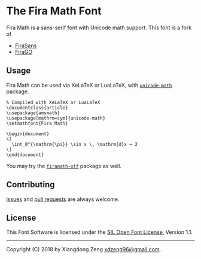 The Fira Math Font
==================

Fira Math is a sans-serif font with Unicode math support. This font is a fork of

- [FiraSans](https://github.com/bBoxType/FiraSans)
- [FiraGO](https://github.com/bBoxType/FiraGO)

Usage
-----

Fira Math can be used via XeLaTeX or LuaLaTeX, with [`unicode-math`](https://ctan.org/pkg/unicode-math) package.

    % Compiled with XeLaTeX or LuaLaTeX
    \documentclass{article}
    \usepackage{amsmath}
    \usepackage[mathrm=sym]{unicode-math}
    \setmathfont{Fira Math}

    \begin{document}
    \[
      \int_0^{\mathrm{\pi}} \sin x \, \mathrm{d}x = 2
    \]
    \end{document}

You may try the [`firamath-otf`](https://ctan.org/pkg/firamath-otf) package as well.

Contributing
------------

[Issues](https://github.com/Stone-Zeng/FiraMath/issues) and
[pull requests](https://github.com/Stone-Zeng/FiraMath/pulls)
are always welcome.

License
-------

This Font Software is licensed under the [SIL Open Font License](http://scripts.sil.org/OFL), Version 1.1.

-----

Copyright (C) 2018 by Xiangdong Zeng <xdzeng96@gmail.com>.
